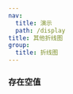 ```yaml
---
nav:
  title: 演示
  path: /display
title: 其他折线图
group:
  title: 折线图
---
```


### 存在空值

<code src="../../demos/other/null" />
